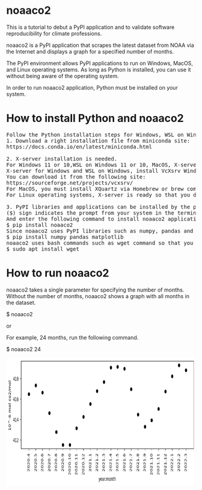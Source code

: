 # noaaco2
This is a tutorial to debut a PyPI application and to validate software reproducibility for climate professions.

noaaco2 is a PyPI application that scrapes the latest dataset from NOAA via the Internet and 
displays a graph for a specified number of months.

The PyPI environment allows PyPI applications to run on Windows, MacOS, and Linux operating systems.
As long as Python is installed, you can use it without being aware of the operating system.

In order to run noaaco2 application, Python must be installed on your system.
# How to install Python and noaaco2
<pre>
Follow the Python installation steps for Windows, WSL on Windows, MacOS, and Linux operating systems.
1. Download a right installation file from miniconda site:
https://docs.conda.io/en/latest/miniconda.html

2. X-server installation is needed.
For Windows 11 or 10,WSL on Windows 11 or 10, MacOS, X-server must be installed.
X-server for Windows and WSL on Windows, install VcXsrv Windows X Server.
You can download it from the following site:
https://sourceforge.net/projects/vcxsrv/
For MacOS, you must install XQuartz via Homebrew or brew command.
For Linux operating systems, X-server is ready so that you don't need to install it.

3. PyPI libraries and applications can be installed by the pip installation command.
($) sign indicates the prompt from your system in the terminal. Open the terminal.
And enter the following command to install noaaco2 application.
$ pip install noaaco2
Since noaaco2 uses PyPI libraries such as numpy, pandas and matplotlib, you must install them.
$ pip install numpy pandas matplotlib
noaaco2 uses bash commands such as wget command so that you must install it.
$ sudo apt install wget
</pre>
# How to run noaaco2
noaaco2 takes a single parameter for specifying the number of months. 
Without the number of months, noaaco2 shows a graph with all months in the dataset.

$ noaaco2 <number-of-months>

or

For example, 24 months, run the following command.

$ noaaco2 24

<img src='https://github.com/ytakefuji/noaaco2/raw/main/noaaco2.png' width=850 height=340 >
 

